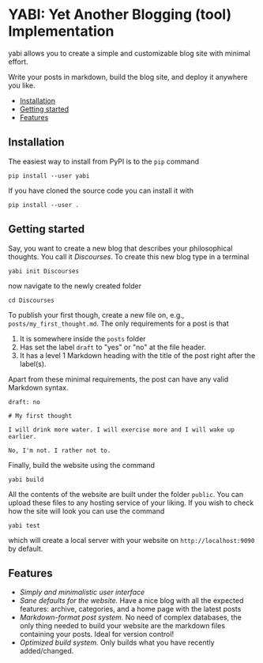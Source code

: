 # YABI: Yet Another Blogging (tool) Implementation

yabi allows you to create a simple and customizable blog site with minimal effort.

Write your posts in markdown, build the blog site, and deploy it anywhere you like.

<!-- TOC -->
* [Installation](#installation)
* [Getting started](#getting-started)
* [Features](#features)
<!-- TOC -->

## Installation

The easiest way to install from PyPI is to the `pip` command

    pip install --user yabi

If you have cloned the source code you can install it with

    pip install --user .

## Getting started

Say, you want to create a new blog that describes your philosophical thoughts. You call it *Discourses*. To create this new blog type in a
terminal

    yabi init Discourses

now navigate to the newly created folder

    cd Discourses

To publish your first though, create a new file on, e.g.,  `posts/my_first_thought.md`. The only requirements for a post is that

1. It is somewhere inside the `posts` folder
2. Has set the label `draft` to "yes" or "no" at the file header.
3. It has a level 1 Markdown heading with the title of the post right after the label(s).

Apart from these minimal requirements, the post can have any valid Markdown syntax.

    draft: no
    
    # My first thought

    I will drink more water. I will exercise more and I will wake up earlier.

    No, I'm not. I rather not to.

Finally, build the website using the command

    yabi build

All the contents of the website are built under the folder `public`. You can upload these files to any hosting service of your liking. If
you wish to check how the site will look you can use the command

    yabi test

which will create a local server with your website on `http://localhost:9090` by default.

## Features

* _Simply and minimalistic user interface_
* _Sane defaults for the website._ Have a nice blog with all the expected features: archive, categories, and a home page with the latest
  posts
* _Markdown-format post system._ No need of complex databases, the only thing needed to build your website are the markdown files
  containing your posts. Ideal for version control!
* _Optimized build system._ Only builds what you have recently added/changed.

